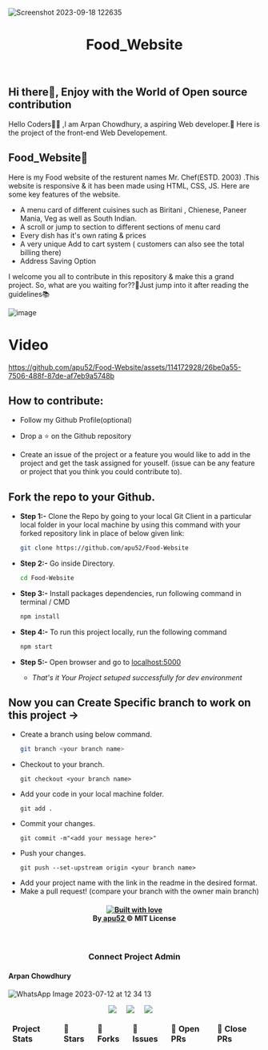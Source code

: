 
![Screenshot 2023-09-18 122635](https://github.com/apu52/Food-Website/assets/114172928/6a402c00-2123-458d-bc22-1d5e1c7035ba)

<h1 align="center">Food_Website </h1>

<div>
<br>
<h2>Hi there👋, Enjoy with the World of Open source contribution </h2>


<p>Hello Coders👨‍💻 ,I am Arpan Chowdhury, a aspiring Web developer.🤖 Here is the project of the front-end Web Developement.<h2>Food_Website📲</h2>
<p>Here is my Food website of the resturent names Mr. Chef(ESTD. 2003) .This website is responsive & it has been made using HTML, CSS, JS. Here are some key features of the website.
  
- A menu card of different cuisines such as Biritani , Chienese, Paneer Mania, Veg as well as South Indian. 
- A scroll or jump to section to different sections of menu card
- Every dish has it's own rating & prices
-  A very unique Add to cart system ( customers can also see the total billing there)
-  Address Saving Option
</p>
I welcome you all to contribute in this repository & make this a grand project. So, what are you waiting for??🤔Just jump into it after reading the guidelines📚</p>

![image](https://github.com/apu52/Temperature_Converter/assets/114172928/28684ecc-34cb-479f-a965-79986d371019)

<table>
    <thead>
        <tr border: 1px;>
            <td><b>Project Stats</td>
            <td><b>🌟 Stars</b></td>
            <td><b>🍴 Forks</b></td>
            <td><b>🐛 Issues</b></td>
            <td><b>🔔 Open PRs</b></td>
            <td><b>🔕 Close PRs</b></td>
        </tr>
     </thead>

# Video




https://github.com/apu52/Food-Website/assets/114172928/26be0a55-7506-488f-87de-af7eb9a5748b





## How to contribute:

-   Follow my Github Profile(optional)

-   Drop a :star: on the Github repository <br/>

-   Create an issue of the project or a feature you would like to add in the project and get the task assigned for youself. (issue can be any feature or project that you think you could contribute to).

##   Fork the repo to your Github.<br/>

 - **Step 1:-**   Clone the Repo by going to your local Git Client in a particular local folder in your local machine by using this command with your forked repository link in place of below given link: <br/>
    ```bash
    git clone https://github.com/apu52/Food-Website

    ```

 - **Step 2:-**  Go inside  Directory.
    ```bash 
    cd Food-Website

    ```

- **Step 3:-**  Install packages dependencies, run following command in terminal / CMD
    ```bash 
    npm install
    ```

 - **Step 4:-** To run this project locally, run the following command
    ``` bash
    npm start
    ```

- **Step 5:-**  Open browser and go to      [localhost:5000](http://localhost:5000/)   

   - *That's it Your Project setuped successfully for dev environment*

## Now you can Create Specific branch to work on this project ->
-   Create a branch using below command.
    ```bash
    git branch <your branch name>
    ```
-   Checkout to your branch.
    ```
    git checkout <your branch name>
    ```
-   Add your code in your local machine folder.
    ```
    git add .
    ```
-   Commit your changes.
    ```
    git commit -m"<add your message here>"
    ```
-   Push your changes.
    ```
    git push --set-upstream origin <your branch name>
    ```
-   Add your project name with the link in the readme in the desired format.
-   Make a pull request! (compare your branch with the owner main branch)


  <h4 align="center">
   <a target="_blank"href="https://www.linkedin.com/in/arpan-chowdhury-775294251/"><img src="https://forthebadge.com/images/badges/built-with-love.svg" alt="Built with love" /></a><br>
  By<a href="https://github.com/apu52"> apu52 </a>&copy; MIT License</h4>
	<br>

<h3 align="Center">Connect Project Admin </h3>
<h4>Arpan Chowdhury</h4>

<img align="Center">![WhatsApp Image 2023-07-12 at 12 34 13](https://github.com/apu52/Temperature_Converter/assets/114172928/9646206c-fc19-4e0a-ae26-9560efc423f5)</img>



<p align="center">
  <a target="_blank"href="https://www.linkedin.com/in/arpan-chowdhury-775294251/"><img src="https://img.shields.io/badge/linkedin-%230077B5.svg?&style=for-the-badge&logo=linkedin&logoColor=white" /></a>&nbsp;&nbsp;&nbsp;&nbsp;
  <a target="_blank"href="https://twitter.com/ArpanCh40193288"><img src="https://img.shields.io/badge/twitter-%231DA1F2.svg?&style=for-the-badge&logo=twitter&logoColor=white" /></a>&nbsp;&nbsp;&nbsp;&nbsp;
   <a target="_blank"href="https://github.com/apu52"><img src="https://img.shields.io/badge/GitHub-100000?style=for-the-badge&logo=github&logoColor=white" /></a>&nbsp;&nbsp;&nbsp;&nbsp;
  
  



